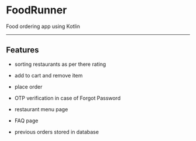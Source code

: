 # FoodRunner
Food ordering app using Kotlin

---

## Features

- sorting restaurants as per there rating

- add to cart and remove item

- place order

- OTP verification in case of Forgot Password

- restaurant menu page

- FAQ page

- previous orders stored in database
